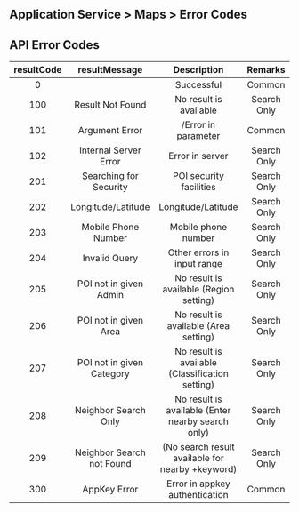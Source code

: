 ## Application Service > Maps > Error Codes

## API Error Codes
|resultCode|	resultMessage| Description | Remarks |
|:---:|:---:|:---:|:---:|
|0|	|Successful| Common |
|100|Result Not Found| No result is available | Search Only |
|101|Argument Error| /Error in parameter | Common |
|102|Internal Server Error|Error in server| Search Only |
|201|	Searching for Security| POI	security facilities | Search Only |
|202|	Longitude/Latitude |Longitude/Latitude| Search Only |
|203|	Mobile Phone Number|Mobile phone number| Search Only |
|204|	Invalid Query|Other errors in input range| Search Only
|205|	POI not in given Admin| No result is available (Region setting)|Search Only|
|206|	POI not in given Area|No result is available (Area setting)|Search Only|
|207|	POI not in given Category|No result is available (Classification setting)|Search Only|
|208|	Neighbor Search Only|No result is available (Enter nearby search only)|Search Only|
|209|	Neighbor Search not Found|(No search result available for nearby +keyword)|Search Only|
|300|	AppKey Error|Error in appkey authentication|Common|